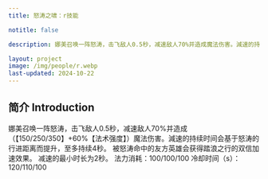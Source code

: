 ```yaml
---
title: 怒涛之啸：r技能

notitle: false

description: 娜美召唤一阵怒涛，击飞敌人0.5秒，减速敌人70%并造成魔法伤害。減速的持续时间会基于怒涛的行进距离而提升，至多持续4秒。被怒涛命中的友方英雄会获得踏浪之行的双信加速效果。减速的最小时长为2秒。

layout: project
image: /img/people/r.webp
last-updated: 2024-10-22
---
```


## 简介 Introduction

娜美召唤一阵怒涛，击飞敌人0.5秒，减速敌人70%并造成（【150/250/350】+60%【法术强度】）魔法伤害。減速的持续时间会基于怒涛的行进距离而提升，至多持续4秒。
被怒涛命中的友方英雄会获得踏浪之行的双信加速效果。
减速的最小时长为2秒。
法力消耗：100/100/100
冷却时间（s）：120/110/100

